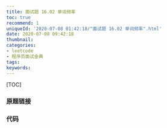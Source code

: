 ```yaml
---
title: 面试题 16.02 单词频率
toc: true
recommend: 1
uniqueId: '2020-07-08 01:42:18/"面试题 16.02 单词频率".html'
date: 2020-07-08 09:42:18
thumbnail:
categories:
- leetcode
- 程序员面试金典
tags:
keywords:
---
```


[TOC]

<!--more-->

### 原题链接



### 代码

```python

```

